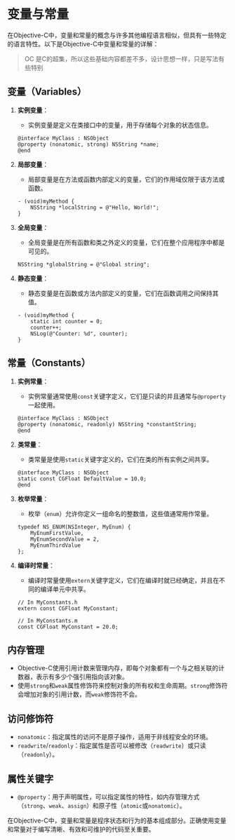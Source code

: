 # 变量与常量

在Objective-C中，变量和常量的概念与许多其他编程语言相似，但具有一些特定的语言特性。以下是Objective-C中变量和常量的详解：
> OC 是C的超集，所以这些基础内容都差不多，设计思想一样，只是写法有些特别

## 变量（Variables）

1. **实例变量**：
   - 实例变量是定义在类接口中的变量，用于存储每个对象的状态信息。

   ```objc
   @interface MyClass : NSObject
   @property (nonatomic, strong) NSString *name;
   @end
   ```

2. **局部变量**：
   - 局部变量是在方法或函数内部定义的变量，它们的作用域仅限于该方法或函数。

   ```objc
   - (void)myMethod {
       NSString *localString = @"Hello, World!";
   }
   ```

3. **全局变量**：
   - 全局变量是在所有函数和类之外定义的变量，它们在整个应用程序中都是可见的。

   ```objc
   NSString *globalString = @"Global string";
   ```

4. **静态变量**：
   - 静态变量是在函数或方法内部定义的变量，它们在函数调用之间保持其值。

   ```objc
   - (void)myMethod {
       static int counter = 0;
       counter++;
       NSLog(@"Counter: %d", counter);
   }
   ```

## 常量（Constants）

1. **实例常量**：
   - 实例常量通常使用`const`关键字定义，它们是只读的并且通常与`@property`一起使用。

   ```objc
   @interface MyClass : NSObject
   @property (nonatomic, readonly) NSString *constantString;
   @end
   ```

2. **类常量**：
   - 类常量是使用`static`关键字定义的，它们在类的所有实例之间共享。

   ```objc
   @interface MyClass : NSObject
   static const CGFloat DefaultValue = 10.0;
   @end
   ```

3. **枚举常量**：
   - 枚举（`enum`）允许你定义一组命名的整数值，这些值通常用作常量。

   ```objc
   typedef NS_ENUM(NSInteger, MyEnum) {
       MyEnumFirstValue,
       MyEnumSecondValue = 2,
       MyEnumThirdValue
   };
   ```

4. **编译时常量**：
   - 编译时常量使用`extern`关键字定义，它们在编译时就已经确定，并且在不同的编译单元中共享。

   ```objc
   // In MyConstants.h
   extern const CGFloat MyConstant;

   // In MyConstants.m
   const CGFloat MyConstant = 20.0;
   ```

## 内存管理

- Objective-C使用引用计数来管理内存，即每个对象都有一个与之相关联的计数器，表示有多少个强引用指向该对象。
- 使用`strong`和`weak`属性修饰符来控制对象的所有权和生命周期。`strong`修饰符会增加对象的引用计数，而`weak`修饰符不会。

## 访问修饰符

- `nonatomic`：指定属性的访问不是原子操作，适用于非线程安全的环境。
- `readwrite`/`readonly`：指定属性是否可以被修改（`readwrite`）或只读（`readonly`）。

## 属性关键字

- `@property`：用于声明属性，可以指定属性的特性，如内存管理方式（`strong`、`weak`、`assign`）和原子性（`atomic`或`nonatomic`）。

在Objective-C中，变量和常量是程序状态和行为的基本组成部分。正确使用变量和常量对于编写清晰、有效和可维护的代码至关重要。
